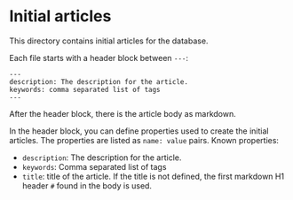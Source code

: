 # Initial articles

This directory contains initial articles for the database.

Each file starts with a header block between `---`:

```
---
description: The description for the article.
keywords: comma separated list of tags
---
```

After the header block, there is the article body as markdown.

In the header block, you can define properties used to create the initial articles. The properties
are listed as `name: value` pairs. Known properties:

- `description`: The description for the article.
- `keywords`: Comma separated list of tags
- `title`: title of the article. If the title is not defined, the first markdown H1 header `#` found in the body is used.